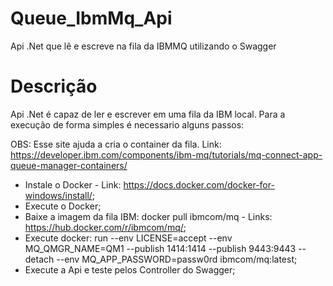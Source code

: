 # Queue_IbmMq_Api
Api .Net que lê e escreve na fila da IBMMQ utilizando o Swagger 

# Descrição

Api .Net é capaz de ler e escrever em uma fila da IBM local. Para a execução de forma simples é necessario alguns passos:

OBS: Esse site ajuda a cria o container da fila. Link: https://developer.ibm.com/components/ibm-mq/tutorials/mq-connect-app-queue-manager-containers/

- Instale o Docker - Link: https://docs.docker.com/docker-for-windows/install/;
- Execute o Docker;
- Baixe a imagem da fila IBM: docker pull ibmcom/mq - Links: https://hub.docker.com/r/ibmcom/mq/;
- Execute docker: run --env LICENSE=accept --env MQ_QMGR_NAME=QM1 --publish 1414:1414 --publish 9443:9443 --detach --env MQ_APP_PASSWORD=passw0rd ibmcom/mq:latest;
- Execute a Api e teste pelos Controller do Swagger;

